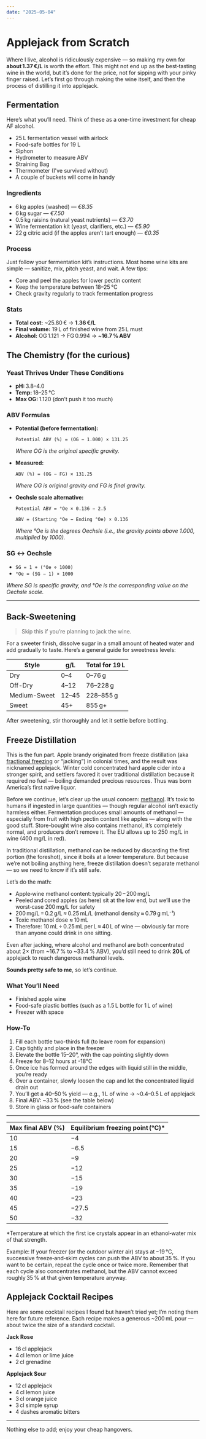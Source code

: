 ```yaml
---
date: "2025-05-04"
---
```


# Applejack from Scratch

Where I live, alcohol is ridiculously expensive — so making my own for **about 1.37 €/L** is worth the effort. This might not end up as the best‑tasting wine in the world, but it’s done for the price, not for sipping with your pinky finger raised. Let’s first go through making the wine itself, and then the process of distilling it into applejack.

## Fermentation

Here’s what you’ll need. Think of these as a one-time investment for cheap AF alcohol.

- 25 L fermentation vessel with airlock
- Food-safe bottles for 19 L
- Siphon
- Hydrometer to measure ABV
- Straining Bag
- Thermometer (I've survived without)
- A couple of buckets will come in handy

### Ingredients

- 6 kg apples (washed) — *€8.35*
- 6 kg sugar — *€7.50*
- 0.5 kg raisins (natural yeast nutrients) — *€3.70*
- Wine fermentation kit (yeast, clarifiers, etc.) — *€5.90*
- 22 g citric acid (if the apples aren’t tart enough) — *€0.35*

### Process

Just follow your fermentation kit’s instructions. Most home wine kits are simple — sanitize, mix, pitch yeast, and wait. A few tips:

- Core and peel the apples for lower pectin content
- Keep the temperature between 18–25 °C
- Check gravity regularly to track fermentation progress

### Stats

- **Total cost:** ~25.80 € → **1.36 €/L**
- **Final volume:** 19 L of finished wine from 25 L must
- **Alcohol:** OG 1.121 → FG 0.994 → ~**16.7 % ABV**

## The Chemistry (for the curious)

### Yeast Thrives Under These Conditions

- **pH:** 3.8–4.0
- **Temp:** 18–25 °C
- **Max OG:** 1.120 (don’t push it too much)

### ABV Formulas

- **Potential (before fermentation):**

  `Potential ABV (%) = (OG − 1.000) × 131.25`

  *Where OG is the original specific gravity.*

- **Measured:**

  `ABV (%) = (OG − FG) × 131.25`

  *Where OG is original gravity and FG is final gravity.*

- **Oechsle scale alternative:**

  `Potential ABV = °Oe × 0.136 − 2.5`

  `ABV = (Starting °Oe − Ending °Oe) × 0.136`

  *Where °Oe is the degrees Oechsle (i.e., the gravity points above 1.000, multiplied by 1000).*

### SG ↔ Oechsle

- `SG = 1 + (°Oe ÷ 1000)`
- `°Oe = (SG − 1) × 1000`

*Where SG is specific gravity, and °Oe is the corresponding value on the Oechsle scale.*

---

## Back-Sweetening

> Skip this if you’re planning to jack the wine.

For a sweeter finish, dissolve sugar in a small amount of heated water and add gradually to taste. Here’s a general guide for sweetness levels:

| Style        | g/L      | Total for 19 L |
| ------------ | -------- | -------------- |
| Dry          | 0–4      | 0–76 g         |
| Off-Dry      | 4–12     | 76–228 g       |
| Medium-Sweet | 12–45    | 228–855 g      |
| Sweet        | 45+      | 855 g+         |

After sweetening, stir thoroughly and let it settle before bottling.

## Freeze Distillation

This is the fun part. Apple brandy originated from freeze distillation (aka [fractional freezing](https://en.wikipedia.org/wiki/Fractional_freezing) or “jacking”) in colonial times, and the result was nicknamed applejack. Winter cold concentrated hard apple cider into a stronger spirit, and settlers favored it over traditional distillation because it required no fuel — boiling demanded precious resources. Thus was born America’s first native liquor.

Before we continue, let’s clear up the usual concern: [methanol](https://en.wikipedia.org/wiki/Methanol). It’s toxic to humans if ingested in large quantities — though regular alcohol isn’t exactly harmless either. Fermentation produces small amounts of methanol — especially from fruit with high pectin content like apples — along with the good stuff. Store-bought wine also contains methanol, it’s completely normal, and producers don’t remove it. The EU allows up to 250 mg/L in wine (400 mg/L in red).

In traditional distillation, methanol can be reduced by discarding the first portion (the foreshot), since it boils at a lower temperature. But because we’re not boiling anything here, freeze distillation doesn’t separate methanol — so we need to know if it’s still safe.

Let’s do the math:

- Apple‑wine methanol content: typically 20 – 200 mg/L
- Peeled and cored apples (as here) sit at the low end, but we’ll use the worst‑case 200 mg/L for safety
- 200 mg/L = 0.2 g/L ≈ 0.25 mL/L (methanol density ≈ 0.79 g mL⁻¹)
- Toxic methanol dose ≈ 10 mL
- Therefore: 10 mL ÷ 0.25 mL per L ≈ 40 L of wine — obviously far more than anyone could drink in one sitting.

Even after jacking, where alcohol and methanol are both concentrated about 2× (from ~16.7 % to ~33.4 % ABV), you’d still need to drink **20 L** of applejack to reach dangerous methanol levels.

**Sounds pretty safe to me**, so let’s continue.

### What You’ll Need

- Finished apple wine
- Food-safe plastic bottles (such as a 1.5 L bottle for 1 L of wine)
- Freezer with space

### How-To

1. Fill each bottle two-thirds full (to leave room for expansion)
2. Cap tightly and place in the freezer
3. Elevate the bottle 15–20°, with the cap pointing slightly down
4. Freeze for 8–12 hours at -18°C
5. Once ice has formed around the edges with liquid still in the middle, you’re ready
6. Over a container, slowly loosen the cap and let the concentrated liquid drain out
7. You’ll get a 40–50 % yield — e.g., 1 L of wine → ~0.4–0.5 L of applejack
8. Final ABV: ~33 % (see the table below)
9. Store in glass or food-safe containers

---

| Max final ABV (%) | Equilibrium freezing point (°C)* |
| ----------------- | -------------------------------- |
| 10                | −4                               |
| 15                | −6.5                             |
| 20                | −9                               |
| 25                | −12                              |
| 30                | −15                              |
| 35                | −19                              |
| 40                | −23                              |
| 45                | −27.5                            |
| 50                | −32                              |

*Temperature at which the first ice crystals appear in an ethanol‑water mix of that strength.

Example: If your freezer (or the outdoor winter air) stays at −19 °C, successive freeze‑and‑skim cycles can push the ABV to about 35 %. If you want to be certain, repeat the cycle once or twice more. Remember that each cycle also concentrates methanol, but the ABV cannot exceed roughly 35 % at that given temperature anyway.

## Applejack Cocktail Recipes

Here are some cocktail recipes I found but haven’t tried yet; I’m noting them here for future reference. Each recipe makes a generous ~200 mL pour — about twice the size of a standard cocktail.

**Jack Rose**

- 16 cl applejack
- 4 cl lemon or lime juice
- 2 cl grenadine

**Applejack Sour**

- 12 cl applejack
- 4 cl lemon juice
- 3 cl orange juice
- 3 cl simple syrup
- 4 dashes aromatic bitters

---

Nothing else to add; enjoy your cheap hangovers.
